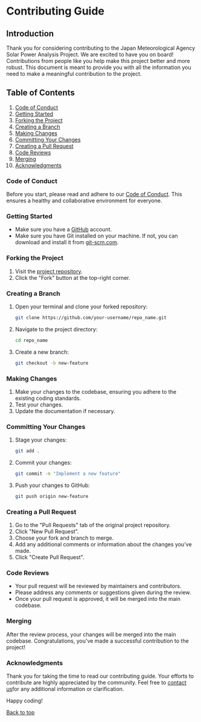 # Contributing Guide

## Introduction

Thank you for considering contributing to the Japan Meteorological Agency Solar Power Analysis Project. We are excited to have you on board! Contributions from people like you help make this project better and more robust. This document is meant to provide you with all the information you need to make a meaningful contribution to the project.

## Table of Contents

1. [Code of Conduct](#code-of-conduct)
2. [Getting Started](#getting-started)
3. [Forking the Project](#forking-the-project)
4. [Creating a Branch](#creating-a-branch)
5. [Making Changes](#making-changes)
6. [Committing Your Changes](#committing-your-changes)
7. [Creating a Pull Request](#creating-a-pull-request)
8. [Code Reviews](#code-reviews)
9. [Merging](#merging)
10. [Acknowledgments](#acknowledgments)

### Code of Conduct

Before you start, please read and adhere to our [Code of Conduct](CODE_OF_CONDUCT.md). This ensures a healthy and collaborative environment for everyone.

### Getting Started

- Make sure you have a [GitHub](https://github.com/) account.
- Make sure you have Git installed on your machine. If not, you can download and install it from [git-scm.com](https://git-scm.com/).

### Forking the Project

1. Visit the [project repository](https://github.com/github_username/repo_name).
2. Click the "Fork" button at the top-right corner.

### Creating a Branch

1. Open your terminal and clone your forked repository:

    ```bash
    git clone https://github.com/your-username/repo_name.git
    ```

2. Navigate to the project directory:

    ```bash
    cd repo_name
    ```

3. Create a new branch:

    ```bash
    git checkout -b new-feature
    ```

### Making Changes

1. Make your changes to the codebase, ensuring you adhere to the existing coding standards.
2. Test your changes.
3. Update the documentation if necessary.

### Committing Your Changes

1. Stage your changes:

    ```bash
    git add .
    ```

2. Commit your changes:

    ```bash
    git commit -m "Implement a new feature"
    ```

3. Push your changes to GitHub:

    ```bash
    git push origin new-feature
    ```

### Creating a Pull Request

1. Go to the "Pull Requests" tab of the original project repository.
2. Click "New Pull Request".
3. Choose your fork and branch to merge.
4. Add any additional comments or information about the changes you’ve made.
5. Click "Create Pull Request".

### Code Reviews

- Your pull request will be reviewed by maintainers and contributors.
- Please address any comments or suggestions given during the review.
- Once your pull request is approved, it will be merged into the main codebase.

### Merging

After the review process, your changes will be merged into the main codebase. Congratulations, you've made a successful contribution to the project!

### Acknowledgments

Thank you for taking the time to read our contributing guide. Your efforts to contribute are highly appreciated by the community. Feel free to [contact us](mailto:daeunjin0123@gmail.com)for any additional information or clarification.

Happy coding!

[Back to top](#table-of-contents)
